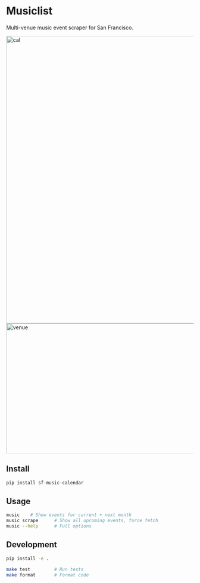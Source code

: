 # Musiclist

Multi-venue music event scraper for San Francisco.

<img width="1006" height="770" alt="cal" src="https://github.com/user-attachments/assets/21fdbe58-750b-474e-a623-557c9f027281" />

<img width="599" height="348" alt="venue" src="https://github.com/user-attachments/assets/a2e352e8-72ea-4366-9fb6-e52295858e7d" />



## Install
```bash
pip install sf-music-calendar
```


## Usage
```bash
music    # Show events for current + next month
music scrape      # Show all upcoming events, force fetch
music --help      # Full options
```

## Development
```bash
pip install -e .

make test         # Run tests
make format       # Format code
```



